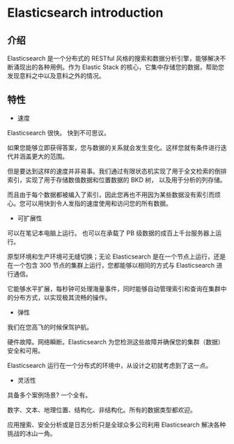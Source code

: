 # Elasticsearch introduction

## 介绍

Elasticsearch 是一个分布式的 RESTful 风格的搜索和数据分析引擎，能够解决不断涌现出的各种用例。作为 Elastic Stack 的核心，它集中存储您的数据，帮助您发现意料之中以及意料之外的情况。

## 特性

* 速度

Elasticsearch 很快。 快到不可思议。

如果您能够立即获得答案，您与数据的关系就会发生变化。这样您就有条件进行迭代并涵盖更大的范围。

但是要达到这样的速度并非易事。我们通过有限状态机实现了用于全文检索的倒排索引，实现了用于存储数值数据和位置数据的 BKD 树， 以及用于分析的列存储。

而且由于每个数据都被编入了索引，因此您再也不用因为某些数据没有索引而烦心。您可以用快到令人发指的速度使用和访问您的所有数据。

* 可扩展性

可以在笔记本电脑上运行。 也可以在承载了 PB 级数据的成百上千台服务器上运行。

原型环境和生产环境可无缝切换；无论 Elasticsearch 是在一个节点上运行，还是在一个包含 300 节点的集群上运行，您都能够以相同的方式与 Elasticsearch 进行通信。

它能够水平扩展，每秒钟可处理海量事件，同时能够自动管理索引和查询在集群中的分布方式，以实现极其流畅的操作。

* 弹性

我们在您高飞的时候保驾护航。

硬件故障。网络瞬断。Elasticsearch 为您检测这些故障并确保您的集群（数据）安全和可用。

Elasticsearch 运行在一个分布式的环境中，从设计之初就考虑到了这一点。

* 灵活性

具备多个案例场景? 一个全有。

数字、文本、地理位置、结构化、非结构化。所有的数据类型都欢迎。

应用搜索、安全分析或是日志分析只是全球众多公司利用 Elasticsearch 解决各种挑战的冰山一角。
